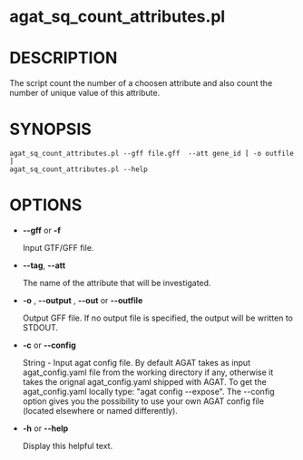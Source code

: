 # agat_sq_count_attributes.pl

# DESCRIPTION

The script count the number of a choosen attribute and also count the number of
unique value of this attribute.

# SYNOPSIS

```
agat_sq_count_attributes.pl --gff file.gff  --att gene_id [ -o outfile ]
agat_sq_count_attributes.pl --help
```

# OPTIONS

- **--gff** or **-f**

    Input GTF/GFF file.

- **--tag**, **--att**

    The name of the attribute that will be investigated.

- **-o** , **--output** , **--out** or **--outfile**

    Output GFF file.  If no output file is specified, the output will be
    written to STDOUT.

- **-c** or **--config**

    String - Input agat config file. By default AGAT takes as input agat_config.yaml file from the working directory if any,
    otherwise it takes the orignal agat_config.yaml shipped with AGAT. To get the agat_config.yaml locally type: "agat config --expose".
    The --config option gives you the possibility to use your own AGAT config file (located elsewhere or named differently).

- **-h** or **--help**

    Display this helpful text.
